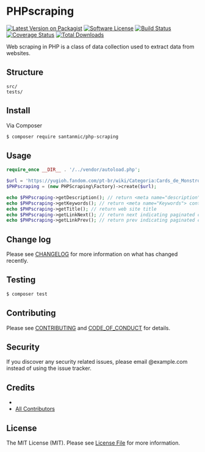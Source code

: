 # PHPscraping

[![Latest Version on Packagist][ico-version]][link-packagist]
[![Software License][ico-license]](LICENSE.md)
[![Build Status][ico-travis]][link-travis]
[![Coverage Status][ico-php-version]][link-php]
[![Total Downloads][ico-downloads]][link-downloads]

Web scraping in PHP is a class of data collection used to extract data from websites.



## Structure

```
src/
tests/
```


## Install

Via Composer

``` bash
$ composer require santanmic/php-scraping
```

## Usage

``` php
require_once __DIR__ . '/../vendor/autoload.php';

$url = 'https://yugioh.fandom.com/pt-br/wiki/Categoria:Cards_de_Monstro?from=Ansatsu';
$PHPscraping = (new PHPScraping\Factory)->create($url);

echo $PHPscraping->getDescription(); // return <meta name="description"> content
echo $PHPscraping->getKeywords(); // return <meta name="Keywords"> content
echo $PHPscraping->getTitle(); // return web site title
echo $PHPscraping->getLinkNext(); // return next indicating paginated content <link rel="next" href="page_3>
echo $PHPscraping->getLinkPrev(); // return prev indicating paginated content <link rel="prev" href="page_1>

```

## Change log

Please see [CHANGELOG](CHANGELOG.md) for more information on what has changed recently.

## Testing

``` bash
$ composer test
```

## Contributing

Please see [CONTRIBUTING](CONTRIBUTING.md) and [CODE_OF_CONDUCT](CODE_OF_CONDUCT.md) for details.

## Security

If you discover any security related issues, please email @example.com instead of using the issue tracker.

## Credits

- [][link-author]
- [All Contributors][link-contributors]

## License

The MIT License (MIT). Please see [License File](LICENSE.md) for more information.

[ico-version]: https://img.shields.io/packagist/v/santanamic/php-scraping.svg?style=flat-square
[ico-license]: https://img.shields.io/badge/license-MIT-brightgreen.svg?style=flat-square
[ico-travis]: https://img.shields.io/travis/santanamic/php-scraping/master.svg?style=flat-square
[ico-php-version]: https://img.shields.io/badge/php->=7.1-8892BF.svg
[ico-downloads]: https://img.shields.io/packagist/dt/santanamic/php-scraping.svg?style=flat-square

[link-packagist]: https://packagist.org/packages/santanamic/php-scraping
[link-travis]: https://travis-ci.org/santanamic/php-scraping
[link-php]: https://php.net/
[link-downloads]: https://packagist.org/packages/santanamic/php-scraping
[link-author]: https://github.com/
[link-contributors]: ../../contributors
